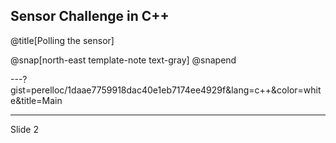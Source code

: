 Sensor Challenge in C++
---
@title[Polling the sensor]

@snap[north-east template-note text-gray]
@snapend

---?gist=perelloc/1daae7759918dac40e1eb7174ee4929f&lang=c++&color=white&title=Main


---
Slide 2
